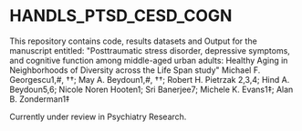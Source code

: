 # HANDLS_PTSD_CESD_COGN

This repository contains code, results datasets and Output for the manuscript entitled: "Posttraumatic stress disorder, depressive symptoms, and cognitive function among middle-aged urban adults: Healthy Aging in Neighborhoods of Diversity across the Life Span study"
Michael F. Georgescu1,#, ††; May A. Beydoun1,#, ††; Robert H. Pietrzak 2,3,4; Hind A. Beydoun5,6; Nicole Noren Hooten1; Sri Banerjee7; Michele K. Evans1‡; Alan B. Zonderman1‡

Currently under review in Psychiatry Research. 

